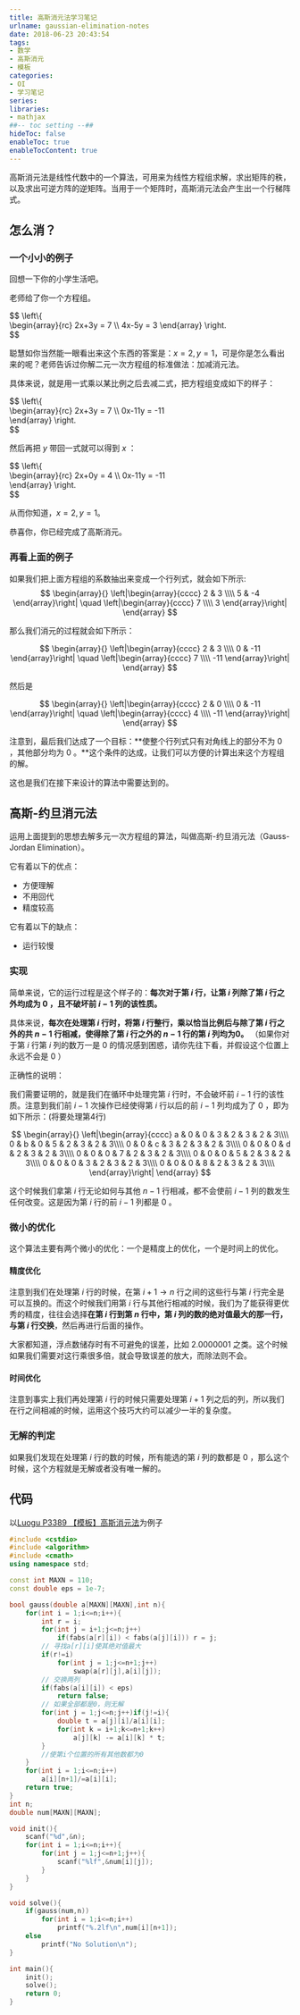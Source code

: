 ```yaml
---
title: 高斯消元法学习笔记
urlname: gaussian-elimination-notes
date: 2018-06-23 20:43:54
tags:
- 数学
- 高斯消元
- 模板
categories: 
- OI
- 学习笔记
series:
libraries:
- mathjax 
##-- toc setting --##
hideToc: false
enableToc: true
enableTocContent: true
---
```



高斯消元法是线性代数中的一个算法，可用来为线性方程组求解，求出矩阵的秩，以及求出可逆方阵的逆矩阵。当用于一个矩阵时，高斯消元法会产生出一个行梯阵式。

<!--more-->

## 怎么消？

### 一个小小的例子

回想一下你的小学生活吧。

老师给了你一个方程组。

$$
\left\\{  
\begin{array}{rc}
	2x+3y = 7 \\\\
	4x-5y = 3 
\end{array}
\right.  
$$

聪慧如你当然能一眼看出来这个东西的答案是：$x = 2,y = 1$，可是你是怎么看出来的呢？老师告诉过你解二元一次方程组的标准做法：加减消元法。

具体来说，就是用一式乘以某比例之后去减二式，把方程组变成如下的样子：

$$
\left\\{  
\begin{array}{rc}
2x+3y = 7 \\\\
0x-11y = -11  
\end{array}
\right.  
$$

然后再把 $y$ 带回一式就可以得到 $x$ ：

$$
\left\\{  
\begin{array}{rc}
2x+0y = 4 \\\\
0x-11y = -11  
\end{array}
\right.  
$$

从而你知道，$x = 2,y = 1$。

恭喜你，你已经完成了高斯消元。

### 再看上面的例子

如果我们把上面方程组的系数抽出来变成一个行列式，就会如下所示:
$$
\begin{array}{}
\left|\begin{array}{cccc}   
    2 & 3  \\\\
    5 & -4 
\end{array}\right|
\quad
\left|\begin{array}{cccc}   
    7  \\\\
    3 
\end{array}\right| 
\end{array}
$$ 

那么我们消元的过程就会如下所示：

$$
\begin{array}{}
\left|\begin{array}{cccc}   
    2 & 3  \\\\
    0 & -11 
\end{array}\right|
\quad
\left|\begin{array}{cccc}   
    7  \\\\
    -11
\end{array}\right| 
\end{array}
$$ 

然后是

$$
\begin{array}{}
\left|\begin{array}{cccc}   
    2 & 0  \\\\
    0 & -11 
\end{array}\right|
\quad
\left|\begin{array}{cccc}   
    4  \\\\
    -11
\end{array}\right| 
\end{array}
$$ 

注意到，最后我们达成了一个目标：**使整个行列式只有对角线上的部分不为 $0$ ，其他部分均为 $0$ 。**这个条件的达成，让我们可以方便的计算出来这个方程组的解。

这也是我们在接下来设计的算法中需要达到的。

## 高斯-约旦消元法

运用上面提到的思想去解多元一次方程组的算法，叫做高斯-约旦消元法（Gauss-Jordan Elimination）。

它有着以下的优点：

+ 方便理解
+ 不用回代
+ 精度较高

它有着以下的缺点：

+ 运行较慢

### 实现

简单来说，它的运行过程是这个样子的：**每次对于第 $i$ 行，让第 $i$ 列除了第 $i$ 行之外均成为 $0$ ，且不破坏前 $i-1$ 列的该性质。**

具体来说，**每次在处理第 $i$ 行时，将第 $i$ 行整行，乘以恰当比例后与除了第 $i$ 行之外的共 $n-1$ 行相减，使得除了第 $i$ 行之外的 $n-1$ 行的第 $i$ 列均为$0$。**
（如果你对于第 $i$ 行第 $i$ 列的数万一是 $0$ 的情况感到困惑，请你先往下看，并假设这个位置上永远不会是 $0$ ）

正确性的说明：

我们需要证明的，就是我们在循环中处理完第 $i$ 行时，不会破坏前 $i-1$ 行的该性质。注意到我们前 $i-1$ 次操作已经使得第 $i$ 行以后的前 $i-1$ 列均成为了 $0$ ，即为如下所示：(将要处理第4行)

$$
\begin{array}{}
\left|\begin{array}{cccc}   
    a & 0 & 0 & 3 & 2 & 3 & 2 & 3\\\\
    0 & b & 0 & 5 & 2 & 3 & 2 & 3\\\\
    0 & 0 & c & 3 & 2 & 3 & 2 & 3\\\\
	0 & 0 & 0 & d & 2 & 3 & 2 & 3\\\\
    0 & 0 & 0 & 7 & 2 & 3 & 2 & 3\\\\
    0 & 0 & 0 & 5 & 2 & 3 & 2 & 3\\\\
    0 & 0 & 0 & 3 & 2 & 3 & 2 & 3\\\\
	0 & 0 & 0 & 8 & 2 & 3 & 2 & 3\\\\      
\end{array}\right|
\end{array}
$$ 

这个时候我们拿第 $i$ 行无论如何与其他 $n-1$ 行相减，都不会使前 $i-1$ 列的数发生任何改变。这是因为第 $i$ 行的前 $i-1$ 列都是 $0$ 。

### 微小的优化

这个算法主要有两个微小的优化：一个是精度上的优化，一个是时间上的优化。

#### 精度优化

注意到我们在处理第 $i$ 行的时候，在第 $i+1 \rightarrow n$ 行之间的这些行与第 $i$ 行完全是可以互换的。而这个时候我们用第 $i$ 行与其他行相减的时候，我们为了能获得更优秀的精度，往往会选择**在第 $i$ 行到第 $n$ 行中，第 $i$ 列的数的绝对值最大的那一行，与第 $i$ 行交换**，然后再进行后面的操作。

大家都知道，浮点数储存时有不可避免的误差，比如 $2.0000001$ 之类。这个时候如果我们需要对这行乘很多倍，就会导致误差的放大，而除法则不会。

#### 时间优化

注意到事实上我们再处理第 $i$ 行的时候只需要处理第 $i+1$ 列之后的列，所以我们在行之间相减的时候，运用这个技巧大约可以减少一半的复杂度。

### 无解的判定

如果我们发现在处理第 $i$ 行的数的时候，所有能选的第 $i$ 列的数都是 $0$ ，那么这个时候，这个方程就是无解或者没有唯一解的。

## 代码

以[Luogu P3389 【模板】高斯消元法](https://www.luogu.org/problemnew/show/P3389)为例子


```cpp
#include <cstdio>
#include <algorithm>
#include <cmath>
using namespace std;

const int MAXN = 110;
const double eps = 1e-7;

bool gauss(double a[MAXN][MAXN],int n){
    for(int i = 1;i<=n;i++){
        int r = i;
        for(int j = i+1;j<=n;j++)
            if(fabs(a[r][i]) < fabs(a[j][i])) r = j;
        // 寻找a[r][i]使其绝对值最大
        if(r!=i)
            for(int j = 1;j<=n+1;j++) 
                swap(a[r][j],a[i][j]);
        // 交换两列
        if(fabs(a[i][i]) < eps) 
            return false;
        // 如果全部都是0，则无解
        for(int j = 1;j<=n;j++)if(j!=i){
            double t = a[j][i]/a[i][i];
            for(int k = i+1;k<=n+1;k++)
                a[j][k] -= a[i][k] * t;
        }
        //使第i个位置的所有其他数都为0
    }
    for(int i = 1;i<=n;i++)
        a[i][n+1]/=a[i][i];
    return true;
}
int n;
double num[MAXN][MAXN];

void init(){
    scanf("%d",&n);
    for(int i = 1;i<=n;i++){
        for(int j = 1;j<=n+1;j++){
            scanf("%lf",&num[i][j]);
        }
    }
}

void solve(){
    if(gauss(num,n))
        for(int i = 1;i<=n;i++)
            printf("%.2lf\n",num[i][n+1]);
    else
        printf("No Solution\n");
}

int main(){
    init();
    solve();
    return 0;
}
```

